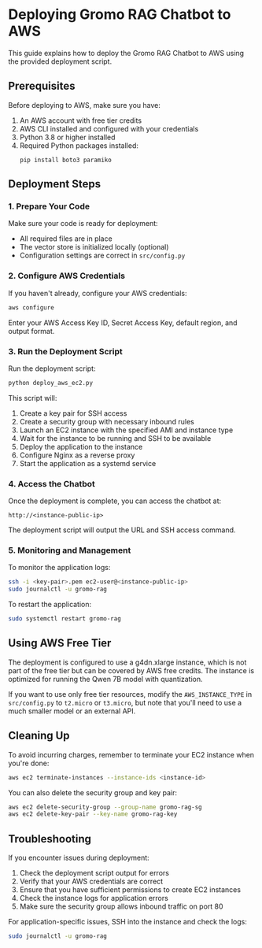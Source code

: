 # Deploying Gromo RAG Chatbot to AWS

This guide explains how to deploy the Gromo RAG Chatbot to AWS using the provided deployment script.

## Prerequisites

Before deploying to AWS, make sure you have:

1. An AWS account with free tier credits
2. AWS CLI installed and configured with your credentials
3. Python 3.8 or higher installed
4. Required Python packages installed:
   ```
   pip install boto3 paramiko
   ```

## Deployment Steps

### 1. Prepare Your Code

Make sure your code is ready for deployment:

- All required files are in place
- The vector store is initialized locally (optional)
- Configuration settings are correct in `src/config.py`

### 2. Configure AWS Credentials

If you haven't already, configure your AWS credentials:

```bash
aws configure
```

Enter your AWS Access Key ID, Secret Access Key, default region, and output format.

### 3. Run the Deployment Script

Run the deployment script:

```bash
python deploy_aws_ec2.py
```

This script will:

1. Create a key pair for SSH access
2. Create a security group with necessary inbound rules
3. Launch an EC2 instance with the specified AMI and instance type
4. Wait for the instance to be running and SSH to be available
5. Deploy the application to the instance
6. Configure Nginx as a reverse proxy
7. Start the application as a systemd service

### 4. Access the Chatbot

Once the deployment is complete, you can access the chatbot at:

```
http://<instance-public-ip>
```

The deployment script will output the URL and SSH access command.

### 5. Monitoring and Management

To monitor the application logs:

```bash
ssh -i <key-pair>.pem ec2-user@<instance-public-ip>
sudo journalctl -u gromo-rag
```

To restart the application:

```bash
sudo systemctl restart gromo-rag
```

## Using AWS Free Tier

The deployment is configured to use a g4dn.xlarge instance, which is not part of the free tier but can be covered by AWS free credits. The instance is optimized for running the Qwen 7B model with quantization.

If you want to use only free tier resources, modify the `AWS_INSTANCE_TYPE` in `src/config.py` to `t2.micro` or `t3.micro`, but note that you'll need to use a much smaller model or an external API.

## Cleaning Up

To avoid incurring charges, remember to terminate your EC2 instance when you're done:

```bash
aws ec2 terminate-instances --instance-ids <instance-id>
```

You can also delete the security group and key pair:

```bash
aws ec2 delete-security-group --group-name gromo-rag-sg
aws ec2 delete-key-pair --key-name gromo-rag-key
```

## Troubleshooting

If you encounter issues during deployment:

1. Check the deployment script output for errors
2. Verify that your AWS credentials are correct
3. Ensure that you have sufficient permissions to create EC2 instances
4. Check the instance logs for application errors
5. Make sure the security group allows inbound traffic on port 80

For application-specific issues, SSH into the instance and check the logs:

```bash
sudo journalctl -u gromo-rag
``` 